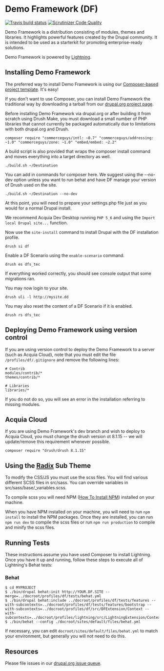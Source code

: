 # Demo Framework (DF)
[![Travis build status](https://api.travis-ci.org/acquia/df.svg?branch=8.x-2.x)](https://travis-ci.org/acquia/df) [![Scrutinizer Code Quality](https://scrutinizer-ci.com/g/acquia/df/badges/quality-score.png?b=8.x-3.x)](https://scrutinizer-ci.com/g/acquia/df/?branch=8.x-3.x)

Demo Framework is a distribution consisting of modules, themes and libraries. It highlights powerful features created by the Drupal community. It is intended to be used as a starterkit for promoting enterprise-ready solutions.

Demo Framework is powered by [Lightning](https://www.drupal.org/project/lightning).

## Installing Demo Framework

The preferred way to install Demo Framework is using our [Composer-based project template][template]. It's easy!

If you don't want to use Composer, you can install Demo Framework the traditional way by downloading a tarball from our [drupal.org project page](https://www.drupal.org/project/df).

Before installing Demo Framework via drupal.org or after building it from scratch using Drush Make, you must download a small number of PHP libraries that cannot currently be packaged automatically due to limitations with both drupal.org and Drush.

  ``composer require "commerceguys/intl: ~0.7" "commerceguys/addressing: ~1.0" "commerceguys/zone: ~1.0" "embed/embed: ~2.2"``

A build script is also provided that wraps the composer install command and moves everything into a target directory as well.

  ``./build.sh ~/Destination``

You can add in commands for composer here. We suggest using the --no-dev option unless you want to run behat and have DF manage your version of Drush used on the site.

  ``./build.sh ~/Destination --no-dev``

At this point, you will need to prepare your settings.php file just as you would for a normal Drupal install.

We recommend Acquia Dev Desktop running ``PHP 5_6`` and using the ``Import local Drupal site...`` function.

Now use the ``site-install`` command to install Drupal with the DF installation profile.

  ``drush si df``

Enable a DF Scenario using the ``enable-scenario`` command.

  ``drush es dfs_tec``

If everything worked correctly, you should see console output that some migrations ran.

You may now login to your site.

  ``drush uli -l http://mysite.dd``

You may also reset the content of a DF Scenario if it is enabled.

  ``drush rs dfs_tec``

## Deploying Demo Framework using version control

If you are using version control to deploy the Demo Framework to a server (such as Acquia Cloud), note that you must edit the file `/profiles/df/.gitignore` and remove the following lines:

```
# Contrib
modules/contrib/*
themes/contrib/*

# Libraries
libraries/*
```

If you do not do so, you will see an error in the installation referring to missing modules.

## Acquia Cloud

If you are using Demo Framework's dev branch and wish to deploy to Acquia Cloud, you must change the drush version ot 8.1.15 -- we will update/remove this requirement whenever possible.

  ``composer require "drush/drush 8.1.15"``

## Using the [Radix](https://www.drupal.org/project/radix) Sub Theme

To modify the CSS/JS you must use the scss files. You will find various different SCSS files in src/sass. You can override variables in src/sass/base/_variables.scss.

To compile scss you will need NPM ([How To Install NPM](http://blog.npmjs.org/post/85484771375/how-to-install-npm)) installed on your machine.

When you have NPM installed on your machine, you will need to run ``npm install`` to install the NPM packages. Once they are installed, you can run ``npm run dev`` to compile the scss files or run ``npm run production`` to compile and minify the scss files.

## Running Tests
These instructions assume you have used Composer to install Lightning. Once you
have it up and running, follow these steps to execute all of Lightning's Behat
tests:

### Behat
    $ cd MYPROJECT
    $ ./bin/drupal behat:init http://YOUR.DF.SITE --merge=../docroot/profiles/df/tests/behat.yml
    $ ./bin/drupal behat:include ../docroot/profiles/df/tests/features --with-subcontexts=../docroot/profiles/df/tests/features/bootstrap --with-subcontexts=../docroot/profiles/df/src/DFExtension/Context --with-subcontexts=../docroot/profiles/lightning/src/LightningExtension/Context
    $ ./bin/behat --config ./docroot/sites/default/files/behat.yml

If necessary, you can edit ```docroot/sites/default/files/behat.yml``` to match
your environment, but generally you will not need to do this.

## Resources

Please file issues in our [drupal.org issue queue][issue_queue].

[issue_queue]: https://www.drupal.org/project/issues/df "Demo Framework Issue Queue"
[template]: https://github.com/acquia/df-project "Composer-based project template"
[d.o_semver]: https://www.drupal.org/node/1612910
[df_composer_project]: https://github.com/acquia/df-project
